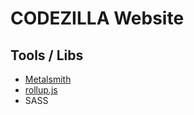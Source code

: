 # CODEZILLA Website

## Tools / Libs
* [Metalsmith](http://www.metalsmith.io/)
* [rollup.js](http://rollupjs.org/)
* SASS
